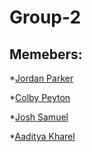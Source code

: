 # Group-2

## Memebers:
*[Jordan Parker](https://github.com/jordanparker32)

*[Colby Peyton](https://github.com/ColbPeyton)

*[Josh Samuel](https://github.com/D-Andre20)

*[Aaditya Kharel](https://github.com/Aaditya-Kharel)
